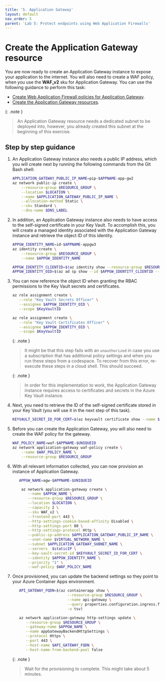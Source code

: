 ```yaml
---
title: '5. Application Gateway'
layout: default
nav_order: 5
parent: 'Lab 5: Protect endpoints using Web Application Firewalls'
---
```


# Create the Application Gateway resource

You are now ready to create an Application Gateway instance to expose your application to the internet. You will also need to create a WAF policy, when you use the **WAF_v2** sku for Application Gateway. You can use the following guidance to perform this task:

- [Create Web Application Firewall policies for Application Gateway](https://docs.microsoft.com/azure/web-application-firewall/ag/create-waf-policy-ag).
- [Create the Application Gateway resources](https://docs.microsoft.com/azure/spring-cloud/expose-apps-gateway-end-to-end-tls?tabs=self-signed-cert%2Cself-signed-cert-2#create-network-resources).


{: .note }
> An Application Gateway resource needs a dedicated subnet to be deployed into, however, you already created this subnet at the beginning of this exercise.

## Step by step guidance

1. An Application Gateway instance also needs a public IP address, which you will create next by running the following commands from the Git Bash shell:

   ```bash
   APPLICATION_GATEWAY_PUBLIC_IP_NAME=pip-$APPNAME-app-gw2
   az network public-ip create \
       --resource-group $RESOURCE_GROUP \
       --location $LOCATION \
       --name $APPLICATION_GATEWAY_PUBLIC_IP_NAME \
       --allocation-method Static \
       --sku Standard \
       --dns-name $DNS_LABEL
   ```

1. In addition, an Application Gateway instance also needs to have access to the self-signed certificate in your Key Vault. To accomplish this, you will create a managed identity associated with the Application Gateway instance and retrieve the object ID of this identity.

   ```bash
   APPGW_IDENTITY_NAME=id-$APPNAME-appgw3
   az identity create \
       --resource-group $RESOURCE_GROUP \
       --name $APPGW_IDENTITY_NAME

   APPGW_IDENTITY_CLIENTID=$(az identity show --resource-group $RESOURCE_GROUP --name $APPGW_IDENTITY_NAME --query clientId --output tsv)
   APPGW_IDENTITY_OID=$(az ad sp show --id $APPGW_IDENTITY_CLIENTID --query id --output tsv)
   ```

1. You can now reference the object ID when granting the RBAC permissions to the Key Vault secrets and certificates.

   ```bash
   az role assignment create \
      --role "Key Vault Secrets Officer" \
      --assignee $APPGW_IDENTITY_OID \
      --scope $KeyVaultID

   az role assignment create \
      --role "Key Vault Certificates Officer" \
      --assignee $APPGW_IDENTITY_OID \
      --scope $KeyVaultID
   ```

   {: .note }
   >  It might be that this step fails with an `unauthorized` in case you use a subscription that has additional policy settings and when you run these steps from a codespace. To recover from this error, re-execute these steps in a cloud shell. This should succeed.

   {: .note }
   > In order for this implementation to work, the Application Gateway instance requires access to certificates and secrets in the Azure Key Vault instance.

1. Next, you need to retrieve the ID of the self-signed certificate stored in your Key Vault (you will use it in the next step of this task).

   ```bash
   KEYVAULT_SECRET_ID_FOR_CERT=$(az keyvault certificate show --name $CERT_NAME_IN_KV --vault-name $KEYVAULT_NAME --query sid --output tsv)
   ```

1. Before you can create the Application Gateway, you will also need to create the WAF policy for the gateway.

    ```bash
    WAF_POLICY_NAME=waf-$APPNAME-$UNIQUEID
    az network application-gateway waf-policy create \
        --name $WAF_POLICY_NAME \
        --resource-group $RESOURCE_GROUP
    ```
    
1. With all relevant information collected, you can now provision an instance of Application Gateway.

   ```bash
      APPGW_NAME=agw-$APPNAME-$UNIQUEID

       az network application-gateway create \
          --name $APPGW_NAME \
          --resource-group $RESOURCE_GROUP \
          --location $LOCATION \
          --capacity 2 \
          --sku WAF_v2 \
          --frontend-port 443 \
          --http-settings-cookie-based-affinity Disabled \
          --http-settings-port 80 \
          --http-settings-protocol Http \
          --public-ip-address $APPLICATION_GATEWAY_PUBLIC_IP_NAME \
          --vnet-name $VIRTUAL_NETWORK_NAME \
          --subnet $APPLICATION_GATEWAY_SUBNET_NAME \
          --servers  $staticIP \
          --key-vault-secret-id $KEYVAULT_SECRET_ID_FOR_CERT \
          --identity $APPGW_IDENTITY_NAME \
          --priority "1" \
          --waf-policy $WAF_POLICY_NAME
   ```

1. Once provisioned, you can update the backend settings so they point to your Azure Container Apps environment.

   ```bash
      API_GATEWAY_FQDN=$(az containerapp show \
                            --resource-group $RESOURCE_GROUP \
                            --name api-gateway \
                            --query properties.configuration.ingress.fqdn \
                            -o tsv)

      az network application-gateway http-settings update \
         --resource-group $RESOURCE_GROUP \
         --gateway-name $APPGW_NAME \
         --name appGatewayBackendHttpSettings \
         --protocol Https \
         --port 443 \
         --host-name $API_GATEWAY_FQDN \
         --host-name-from-backend-pool false
   ```
   
   
   {: .note }
   > Wait for the provisioning to complete. This might take about 5 minutes.
